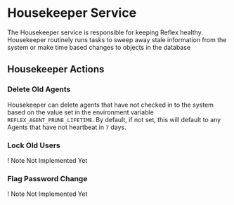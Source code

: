 # Housekeeper Service

The Housekeeper service is responsible for keeping Reflex healthy.  Housekeeper routinely runs tasks to sweep away stale information from the system or make time based changes to objects in the database

## Housekeeper Actions

### Delete Old Agents

Housekeeper can delete agents that have not checked in to the system based on the value set in the environment variable `REFLEX_AGENT_PRUNE_LIFETIME`.  By default, if not set, this will default to any Agents that have not heartbeat in `7` days.

### Lock Old Users

! Note
    Not Implemented Yet

### Flag Password Change

! Note
    Not Implemented Yet